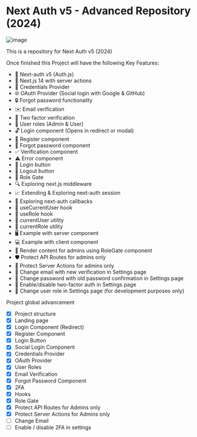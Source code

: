 # Next Auth v5 - Advanced Repository (2024)

![image](https://camo.githubusercontent.com/b75e91243ebf112aa9ea6045d97ee08c782376d48d7a384b2fb5f660cebd328c/68747470733a2f2f6b6f726162692d65636f6d6d657263652d61646d696e2e76657263656c2e6170702f5f6e6578742f696d6167653f75726c3d68747470732533412532462532467265732e636c6f7564696e6172792e636f6d253246646e636d6a7034317a253246696d61676525324675706c6f616425324676313730343134363539372532466a73716363616e33676a74636f6f7372627974612e706e6726773d3139323026713d3735)

This is a repository for Next Auth v5 (2024)

Once finished this Project will have the following Key Features:
- 🔐 Next-auth v5 (Auth.js)
- 🚀 Next.js 14 with server actions
- 🔑 Credentials Provider
- 🌐 OAuth Provider (Social login with Google & GitHub)
- 🔒 Forgot password functionality
- ✉️ Email verification
- 📱 Two factor verification
- 👥 User roles (Admin & User)
- 🔓 Login component (Opens in redirect or modal)
- 📝 Register component
- 🤔 Forgot password component
- ✅ Verification component
- ⚠️ Error component
- 🔘 Login button
- 🚪 Logout button
- 🚧 Role Gate
- 🔍 Exploring next.js middleware
- 📈 Extending & Exploring next-auth session
- 🔄 Exploring next-auth callbacks
- 👤 useCurrentUser hook
- 🛂 useRole hook
- 🧑 currentUser utility
- 👮 currentRole utility
- 🖥️ Example with server component
- 💻 Example with client component
- 👑 Render content for admins using RoleGate component
- 🛡️ Protect API Routes for admins only
- 🔐 Protect Server Actions for admins only
- 📧 Change email with new verification in Settings page
- 🔑 Change password with old password confirmation in Settings page
- 🔔 Enable/disable two-factor auth in Settings page
- 🔄 Change user role in Settings page (for development purposes only)

Project global advancement
- [x] Project structure
- [x] Landing page
- [x] Login Component (Redirect)
- [x] Register Component
- [x] Login Button
- [x] Social Login Component
- [x] Credentials Provider
- [x] OAuth Provider
- [x] User Roles
- [x] Email Verification
- [x] Forgot Password Component
- [x] 2FA
- [x] Hooks
- [x] Role Gate
- [x] Protect API Routes for Admins only
- [x] Protect Server Actions for Admins only
- [ ] Change Email
- [ ] Enable / disable 2FA in settings
